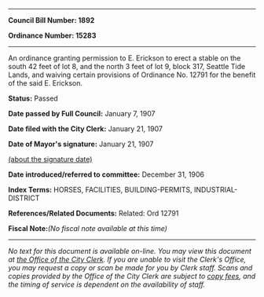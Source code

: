 

********

**Council Bill Number: 1892**
   
**Ordinance Number: 15283**
********

 An ordinance granting permission to E. Erickson to erect a stable on the south 42 feet of lot 8, and the north 3 feet of lot 9, block 317, Seattle Tide Lands, and waiving certain provisions of Ordinance No. 12791 for the benefit of the said E. Erickson.

**Status:** Passed
   
**Date passed by Full Council:** January 7, 1907
   
**Date filed with the City Clerk:** January 21, 1907
   
**Date of Mayor's signature:** January 21, 1907
   
[(about the signature date)](/~public/approvaldate.htm)
   
   
   
**Date introduced/referred to committee:** December 31, 1906
   
   
**Index Terms:** HORSES, FACILITIES, BUILDING-PERMITS, INDUSTRIAL-DISTRICT

**References/Related Documents:** Related: Ord 12791

**Fiscal Note:**_(No fiscal note available at this time)_
********

_No text for this document is available on-line. You may view this document at [the Office of the City Clerk](http://www.seattle.gov/leg/clerk/contactUs.htm). If you are unable to visit the Clerk's Office, you may request a copy or scan be made for you by Clerk staff. Scans and copies provided by the Office of the City Clerk are subject to [copy fees](http://clerk.seattle.gov/~public/clerkfees.htm), and the timing of service is dependent on the availability of staff._

